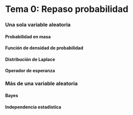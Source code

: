 # Tema 0: Repaso probabilidad

### Una sola variable aleatoria

#### Probabilidad en masa

#### Función de densidad de probabilidad

#### Distribución de Laplace

#### Operador de esperanza

### Más de una variable aleatoria

#### Bayes

#### Independencia estadística

